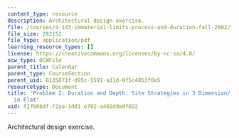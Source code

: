 ```yaml
---
content_type: resource
description: Architectural design exercise.
file: /courses/4-143-immaterial-limits-process-and-duration-fall-2002/f27b68dff2aa1dd1e782a401dde0f022_problem2.pdf
file_size: 292152
file_type: application/pdf
learning_resource_types: []
license: https://creativecommons.org/licenses/by-nc-sa/4.0/
ocw_type: OCWFile
parent_title: Calendar
parent_type: CourseSection
parent_uid: 8135871f-d95c-5591-a31d-0f5c4853f0a5
resourcetype: Document
title: 'Problem 2: Duration and Depth: Site Strategies in 3 Dimension/ De-familiarization
  in Flat'
uid: f27b68df-f2aa-1dd1-e782-a401dde0f022
---
```

Architectural design exercise.